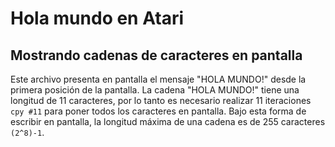 # Hola mundo en Atari



## Mostrando cadenas de caracteres en pantalla

Este archivo presenta en pantalla el mensaje "HOLA MUNDO!" desde la primera posición de la pantalla.
La cadena "HOLA MUNDO!" tiene una longitud de 11 caracteres, por lo tanto es necesario realizar 11 iteraciones `cpy #11` para poner todos los caracteres en pantalla.
Bajo esta forma de escribir en pantalla, la longitud máxima de una cadena es de 255 caracteres `(2^8)-1`.
